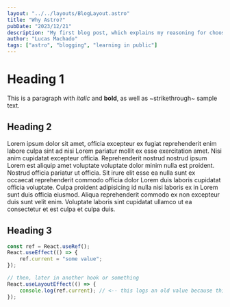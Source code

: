 ```yaml
---
layout: "../../layouts/BlogLayout.astro"
title: "Why Astro?"
pubDate: "2023/12/21"
description: "My first blog post, which explains my reasoning for choosing Astro to build my personal website"
author: "Lucas Machado"
tags: ["astro", "blogging", "learning in public"]
---
```


# Heading 1

This is a paragraph with _italic_ and **bold**, as well as ~strikethrough~ sample text.

## Heading 2

Lorem ipsum dolor sit amet, officia excepteur ex fugiat reprehenderit enim labore culpa sint ad nisi Lorem pariatur mollit ex esse exercitation amet. Nisi anim cupidatat excepteur officia. Reprehenderit nostrud nostrud ipsum Lorem est aliquip amet voluptate voluptate dolor minim nulla est proident. Nostrud officia pariatur ut officia. Sit irure elit esse ea nulla sunt ex occaecat reprehenderit commodo officia dolor Lorem duis laboris cupidatat officia voluptate. Culpa proident adipisicing id nulla nisi laboris ex in Lorem sunt duis officia eiusmod. Aliqua reprehenderit commodo ex non excepteur duis sunt velit enim. Voluptate laboris sint cupidatat ullamco ut ea consectetur et est culpa et culpa duis.

## Heading 3

```js
const ref = React.useRef();
React.useEffect(() => {
    ref.current = "some value";
});

// then, later in another hook or something
React.useLayoutEffect(() => {
    console.log(ref.current); // <-- this logs an old value because this runs first!
});
```
